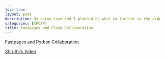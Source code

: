 ```yaml
---
toc: true
layout: post
description: My scrum team and I planned on what to include in the video.
categories: [APCSP]
title: Fastpages and Flask Collaboration
---
```

[Fastpages and Python Collaboration](https://docs.google.com/document/d/1avkIHNbIw9B5v5CJorXVSfoNCwZ0t2p_Jd1e0XT_pVc/edit)

[Shruthi's Video](https://drive.google.com/file/d/1rUZsk5EomZbxh1RWAVsdOSMvFUDwdy0O/view)